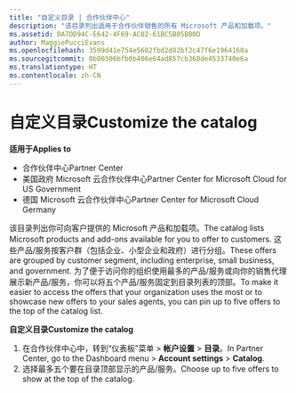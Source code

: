 ```yaml
---
title: "自定义目录 | 合作伙伴中心"
description: "该目录列出适用于合作伙伴销售的所有 Microsoft 产品和加载项。"
ms.assetid: DA7DD94C-E642-4F69-AC02-61BC5B05BB0D
author: MaggiePucciEvans
ms.openlocfilehash: 3599d41e754e5602fbd2d82bf2c47f6e1964160a
ms.sourcegitcommit: 0b00306bfb0b406e64ad857cb360de4533740e6a
ms.translationtype: HT
ms.contentlocale: zh-CN
---
```

# <a name="customize-the-catalog"></a><span data-ttu-id="75139-103">自定义目录</span><span class="sxs-lookup"><span data-stu-id="75139-103">Customize the catalog</span></span>

**<span data-ttu-id="75139-104">适用于</span><span class="sxs-lookup"><span data-stu-id="75139-104">Applies to</span></span>**

-  <span data-ttu-id="75139-105">合作伙伴中心</span><span class="sxs-lookup"><span data-stu-id="75139-105">Partner Center</span></span>
-  <span data-ttu-id="75139-106">美国政府 Microsoft 云合作伙伴中心</span><span class="sxs-lookup"><span data-stu-id="75139-106">Partner Center for Microsoft Cloud for US Government</span></span>
-  <span data-ttu-id="75139-107">德国 Microsoft 云合作伙伴中心</span><span class="sxs-lookup"><span data-stu-id="75139-107">Partner Center for Microsoft Cloud Germany</span></span>

<span data-ttu-id="75139-108">该目录列出你可向客户提供的 Microsoft 产品和加载项。</span><span class="sxs-lookup"><span data-stu-id="75139-108">The catalog lists Microsoft products and add-ons available for you to offer to customers.</span></span> <span data-ttu-id="75139-109">这些产品/服务按客户群（包括企业、小型企业和政府）进行分组。</span><span class="sxs-lookup"><span data-stu-id="75139-109">These offers are grouped by customer segment, including enterprise, small business, and government.</span></span> <span data-ttu-id="75139-110">为了便于访问你的组织使用最多的产品/服务或向你的销售代理展示新产品/服务，你可以将五个产品/服务固定到目录列表的顶部。</span><span class="sxs-lookup"><span data-stu-id="75139-110">To make it easier to access the offers that your organization uses the most or to showcase new offers to your sales agents, you can pin up to five offers to the top of the catalog list.</span></span>

**<span data-ttu-id="75139-111">自定义目录</span><span class="sxs-lookup"><span data-stu-id="75139-111">Customize the catalog</span></span>**

1.  <span data-ttu-id="75139-112">在合作伙伴中心中，转到“仪表板”菜单 &gt; **帐户设置** &gt; **目录**。</span><span class="sxs-lookup"><span data-stu-id="75139-112">In Partner Center, go to the Dashboard menu &gt; **Account settings** &gt; **Catalog**.</span></span>
2.  <span data-ttu-id="75139-113">选择最多五个要在目录顶部显示的产品/服务。</span><span class="sxs-lookup"><span data-stu-id="75139-113">Choose up to five offers to show at the top of the catalog.</span></span>

 

 



